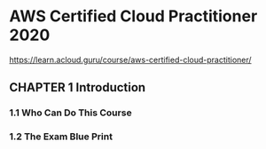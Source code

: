 # AWS Certified Cloud Practitioner 2020
https://learn.acloud.guru/course/aws-certified-cloud-practitioner/ <br>
## CHAPTER 1 Introduction
### 1.1 Who Can Do This Course
### 1.2 The Exam Blue Print